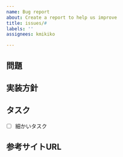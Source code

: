 ```yaml
---
name: Bug report
about: Create a report to help us improve
title: issues/#
labels: ''
assignees: kmikiko

---
```


## 問題

## 実装方針

## タスク

- [ ] 細かいタスク

## 参考サイトURL
